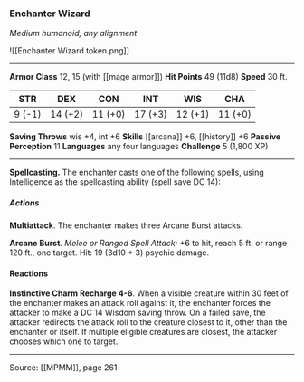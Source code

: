 ### Enchanter Wizard
_Medium humanoid, any alignment_

![[Enchanter Wizard token.png]]




---

**Armor Class** 12, 15 (with [[mage armor]])
**Hit Points** 49 (11d8)
**Speed** 30 ft.

| STR     | DEX     | CON     | INT     | WIS     | CHA     |
|---------|---------|---------|---------|---------|---------|
| 9 (-1) | 14 (+2) | 11 (+0) | 17 (+3) | 12 (+1) | 11 (+0) |

**Saving Throws** wis +4, int +6
**Skills** [[arcana]] +6, [[history]] +6
**Passive Perception** 11
**Languages** any four languages
**Challenge** 5 (1,800 XP)

---

**Spellcasting.** The enchanter casts one of the following spells, using Intelligence as the spellcasting ability (spell save DC 14):

##### Actions
**Multiattack**. The enchanter makes three Arcane Burst attacks.

**Arcane Burst**. _Melee or Ranged Spell Attack:_ +6 to hit, reach 5 ft. or range 120 ft., one target. Hit: 19 (3d10 + 3) psychic damage.

#### Reactions
**Instinctive Charm Recharge 4-6**. When a visible creature within 30 feet of the enchanter makes an attack roll against it, the enchanter forces the attacker to make a DC 14 Wisdom saving throw. On a failed save, the attacker redirects the attack roll to the creature closest to it, other than the enchanter or itself. If multiple eligible creatures are closest, the attacker chooses which one to target.


---

Source: [[MPMM]], page 261